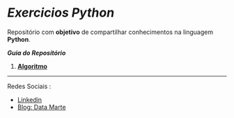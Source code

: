 # __*Exercicios  Python*__

Repositório com __objetivo__ de compartilhar conhecimentos na linguagem __Python__.

__*Guia do Repositório*__

1. [__Algoritmo__](https://github.com/Gabrielmarcial/Dominando_Python/tree/main/algoritmo)
 ---
Redes Sociais :

- [Linkedin](https://www.linkedin.com/in/gabriel-marcial-6ba93a1a1/)
- [Blog: Data Marte](https://datamarte.com/)